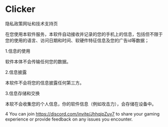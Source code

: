 # Clicker
隐私政策网址和技术支持页

在您使用本软件服务，本软件自动接收并记录的您的手机上的信息，包括但不限于您的使用的语言、访问日期和时间、软硬件特征信息及您的广告id等数据；

1.信息的使用

软件本体不会传输任何您的数据。

2.信息披露

本软件不会将您的信息披露任何第三方。

3.信息存储和交换

本软不会收集您的个人信息，你的软件信息（例如攻击力），会存储在设备中。

4 You can join https://discord.com/invite/JhhqjpZuy7 to share your gaming experience or provide feedback on any issues you encounter.
